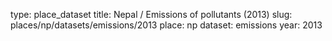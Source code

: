 type: place_dataset
title: Nepal / Emissions of pollutants (2013)
slug: places/np/datasets/emissions/2013
place: np
dataset: emissions
year: 2013

